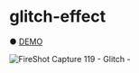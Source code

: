 # glitch-effect

● <a href="https://hisamikurita.github.io/glitch-effect/">DEMO</a>

![FireShot Capture 119 - Glitch - ](https://user-images.githubusercontent.com/47776346/76142066-76fb2280-60ad-11ea-8e94-b90725caa582.png)
